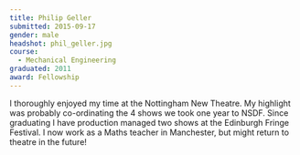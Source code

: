 ```yaml
---
title: Philip Geller
submitted: 2015-09-17
gender: male
headshot: phil_geller.jpg
course:
  - Mechanical Engineering
graduated: 2011
award: Fellowship
---
```


I thoroughly enjoyed my time at the Nottingham New Theatre. My highlight was probably co-ordinating the 4 shows we took one year to NSDF. Since graduating I have production managed two shows at the Edinburgh Fringe Festival. I now work as a Maths teacher in Manchester, but might return to theatre in the future!
